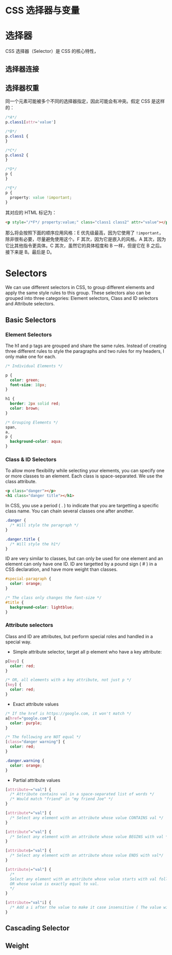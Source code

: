 # CSS 选择器与变量

# 选择器

CSS 选择器（Selector）是 CSS 的核心特性，

## 选择器连接

## 选择器权重

同一个元素可能被多个不同的选择器指定，因此可能会有冲突。假定 CSS 是这样的：

```css
/*A*/
p.class1[attr='value']

/*B*/
p.class1 {
}

/*C*/
p.class2 {
}

/*D*/
p {
}

/*E*/
p {
  property: value !important;
}
```

其对应的 HTML 标记为：

```html
<p style="/*F*/ property:value;" class="class1 class2" attr="value"></p>
```

那么将会按照下面的顺序应用风格：E 优先级最高，因为它使用了 `!important`，除非很有必要，尽量避免使用这个。F 其次，因为它是嵌入的风格。A 其次，因为它比其他指令更具体。C 其次，虽然它的具体程度和 B 一样，但是它在 B 之后。接下来是 B。最后是 D。

# Selectors

We can use different selectors in CSS, to group different elements and apply the same style rules to this group. These selectors also can be grouped into three categories: Element selectors, Class and ID selectors and Attribute selectors.

## Basic Selectors

### Element Selectors

The h1 and p tags are grouped and share the same rules. Instead of creating three different rules to style the paragraphs and two rules for my headers, I only make one for each.

```css
/* Individual Elements */

p {
  color: green;
  font-size: 18px;
}

h1 {
  border: 2px solid red;
  color: brown;
}

/* Grouping Elements */
span,
a,
p {
  background-color: aqua;
}
```

### Class & ID Selectors

To allow more flexibility while selecting your elements, you can specify one or more classes to an element. Each class is space-separated. We use the class attribute.

```html
<p class="danger"></p>
<h1 class="danger title"></h1>
```

In CSS, you use a period ( . ) to indicate that you are targetting a specific class name. You can chain several classes one after another.

```css
.danger {
  /* Will style the paragraph */
}

.danger.title {
  /* Will style the h1*/
}
```

ID are very similar to classes, but can only be used for one element and an element can only have one ID. ID are targetted by a pound sign ( # ) in a CSS declaration, and have more weight than classes.

```css
#special-paragraph {
  color: orange;
}

/* The class only changes the font-size */
#title {
  background-color: lightblue;
}
```

### Attribute selectors

Class and ID are attributes, but perform special roles and handled in a special way.

- Simple attribute selector, target all p element who have a key attribute:

```css
p[key] {
  color: red;
}

/* OR, all elements with a key attribute, not just p */
[key] {
  color: red;
}
```

- Exact attribute values

```css
/* If the href is https://google.com, it won't match */
a[href="google.com"] {
  color: purple;
}

/* The following are NOT equal */
[class="danger warning"] {
  color: red;
}

.danger.warning {
  color: orange;
}
```

- Partial attribute values

```css
[attribute~="val"] {
  /* Attribute contains val in a space-separated list of words */
  /* Would match "friend" in "my friend Joe" */
}

[attribute*="val"] {
  /* Select any element with an attribute whose value CONTAINS val */
}

[attribute^="val"] {
  /* Select any element with an attribute whose value BEGINS with val */
}

[attribute$="val"] {
  /* Select any element with an attribute whose value ENDS with val*/
}

[attribute|="val"] {
  /*
  Select any element with an attribute whose value starts with val followed by a dash (val-)
  OR whose value is exactly equal to val.
  */
}

[attribute="val"i] {
  /* Add a i after the value to make it case insensitive ( The value will be case insensitive, NOT the attribute name. */
}
```

## Cascading Selector

## Weight
